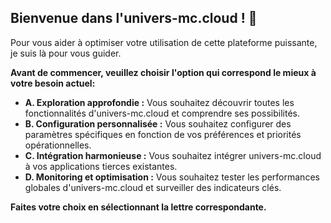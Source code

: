 ##  **Bienvenue dans l'univers-mc.cloud ! 🚀**

Pour vous aider à optimiser votre utilisation de cette plateforme puissante, je suis là pour vous guider.

**Avant de commencer, veuillez choisir l'option qui correspond le mieux à votre besoin actuel:**

* **A. Exploration approfondie :** Vous souhaitez découvrir toutes les fonctionnalités d'univers-mc.cloud et comprendre ses possibilités.
* **B. Configuration personnalisée :** Vous souhaitez configurer des paramètres spécifiques en fonction de vos préférences et priorités opérationnelles.
* **C. Intégration harmonieuse :** Vous souhaitez intégrer univers-mc.cloud à vos applications tierces existantes.
* **D. Monitoring et optimisation :** Vous souhaitez tester les performances globales d'univers-mc.cloud et surveiller des indicateurs clés.

**Faites votre choix en sélectionnant la lettre correspondante.**  




